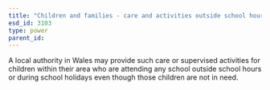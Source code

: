 ```yaml
---
title: "Children and families - care and activities outside school hours"
esd_id: 3103
type: power
parent_id:  
---
```


A local authority in Wales may provide such care or supervised activities for children within their area who are attending any school outside school hours or during school holidays even though those children are not in need. 


